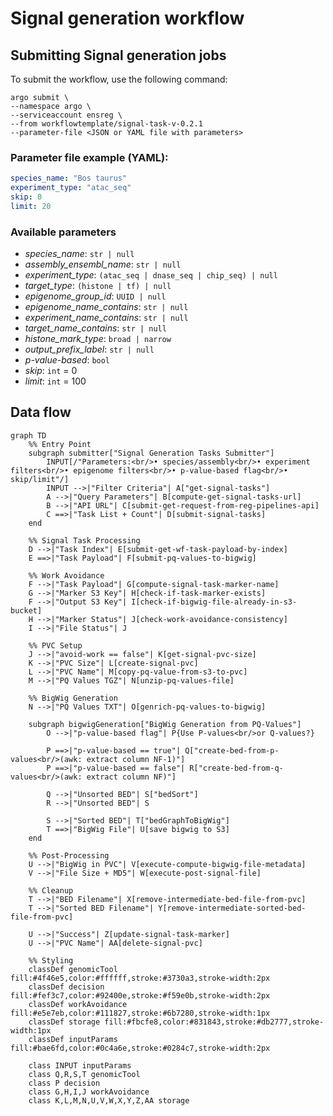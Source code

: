 # Signal generation workflow

## Submitting Signal generation jobs

To submit the workflow, use the following command:

```
argo submit \
--namespace argo \
--serviceaccount ensreg \
--from workflowtemplate/signal-task-v-0.2.1
--parameter-file <JSON or YAML file with parameters>
```

### Parameter file example (YAML):
```yaml
species_name: "Bos taurus"
experiment_type: "atac_seq"
skip: 0
limit: 20
```

### Available parameters

- *species_name*: `str | null`
- *assembly_ensembl_name*: `str | null`
- *experiment_type*: `(atac_seq | dnase_seq | chip_seq) | null`
- *target_type*: `(histone | tf) | null`
- *epigenome_group_id*: `UUID | null`
- *epigenome_name_contains*: `str | null`
- *experiment_name_contains*: `str | null`
- *target_name_contains*: `str | null`
- *histone_mark_type*: `broad | narrow`
- *output_prefix_label*: `str | null`
- *p-value-based*: `bool`
- *skip*: `int` = 0
- *limit*: `int` = 100


## Data flow

```mermaid
graph TD
    %% Entry Point
    subgraph submitter["Signal Generation Tasks Submitter"]
        INPUT[/"Parameters:<br/>• species/assembly<br/>• experiment filters<br/>• epigenome filters<br/>• p-value-based flag<br/>• skip/limit"/]
        INPUT -->|"Filter Criteria"| A["get-signal-tasks"]
        A -->|"Query Parameters"| B[compute-get-signal-tasks-url]
        B -->|"API URL"| C[submit-get-request-from-reg-pipelines-api]
        C ==>|"Task List + Count"| D[submit-signal-tasks]
    end
    
    %% Signal Task Processing
    D -->|"Task Index"| E[submit-get-wf-task-payload-by-index]
    E ==>|"Task Payload"| F[submit-pq-values-to-bigwig]
    
    %% Work Avoidance
    F -->|"Task Payload"| G[compute-signal-task-marker-name]
    G -->|"Marker S3 Key"| H[check-if-task-marker-exists]
    F -->|"Output S3 Key"| I[check-if-bigwig-file-already-in-s3-bucket]
    H -->|"Marker Status"| J[check-work-avoidance-consistency]
    I -->|"File Status"| J
    
    %% PVC Setup
    J -->|"avoid-work == false"| K[get-signal-pvc-size]
    K -->|"PVC Size"| L[create-signal-pvc]
    L -->|"PVC Name"| M[copy-pq-value-from-s3-to-pvc]
    M -->|"PQ Values TGZ"| N[unzip-pq-values-file]
    
    %% BigWig Generation
    N -->|"PQ Values TXT"| O[genrich-pq-values-to-bigwig]
    
    subgraph bigwigGeneration["BigWig Generation from PQ-Values"]
        O -->|"p-value-based flag"| P{Use P-values<br/>or Q-values?}
        
        P ==>|"p-value-based == true"| Q["create-bed-from-p-values<br/>(awk: extract column NF-1)"]
        P ==>|"p-value-based == false"| R["create-bed-from-q-values<br/>(awk: extract column NF)"]
        
        Q -->|"Unsorted BED"| S["bedSort"]
        R -->|"Unsorted BED"| S
        
        S -->|"Sorted BED"| T["bedGraphToBigWig"]
        T ==>|"BigWig File"| U[save bigwig to S3]
    end
    
    %% Post-Processing
    U -->|"BigWig in PVC"| V[execute-compute-bigwig-file-metadata]
    V -->|"File Size + MD5"| W[execute-post-signal-file]
    
    %% Cleanup
    T -->|"BED Filename"| X[remove-intermediate-bed-file-from-pvc]
    T -->|"Sorted BED Filename"| Y[remove-intermediate-sorted-bed-file-from-pvc]
    
    U -->|"Success"| Z[update-signal-task-marker]
    U -->|"PVC Name"| AA[delete-signal-pvc]
    
    %% Styling
    classDef genomicTool fill:#4f46e5,color:#ffffff,stroke:#3730a3,stroke-width:2px
    classDef decision fill:#fef3c7,color:#92400e,stroke:#f59e0b,stroke-width:2px
    classDef workAvoidance fill:#e5e7eb,color:#111827,stroke:#6b7280,stroke-width:1px
    classDef storage fill:#fbcfe8,color:#831843,stroke:#db2777,stroke-width:1px
    classDef inputParams fill:#bae6fd,color:#0c4a6e,stroke:#0284c7,stroke-width:2px
    
    class INPUT inputParams
    class Q,R,S,T genomicTool
    class P decision
    class G,H,I,J workAvoidance
    class K,L,M,N,U,V,W,X,Y,Z,AA storage

```
